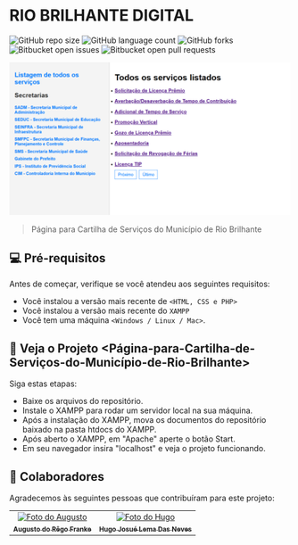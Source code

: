# RIO BRILHANTE DIGITAL

![GitHub repo size](https://img.shields.io/github/repo-size/iuricode/README-template?style=for-the-badge)
![GitHub language count](https://img.shields.io/github/languages/count/iuricode/README-template?style=for-the-badge)
![GitHub forks](https://img.shields.io/github/forks/iuricode/README-template?style=for-the-badge)
![Bitbucket open issues](https://img.shields.io/bitbucket/issues/iuricode/README-template?style=for-the-badge)
![Bitbucket open pull requests](https://img.shields.io/bitbucket/pr-raw/iuricode/README-template?style=for-the-badge)

<img src="img-site/pagina.png" alt="Pagina do Site">

> Página para Cartilha de Serviços do Município de Rio Brilhante

## 💻 Pré-requisitos

Antes de começar, verifique se você atendeu aos seguintes requisitos:

- Você instalou a versão mais recente de `<HTML, CSS e PHP>`
- Você instalou a versão mais recente do `XAMPP`
- Você tem uma máquina `<Windows / Linux / Mac>`.

## 🚀 Veja o Projeto <Página-para-Cartilha-de-Serviços-do-Município-de-Rio-Brilhante>

Siga estas etapas:

- Baixe os arquivos do repositório.
- Instale o XAMPP para rodar um servidor local na sua máquina.
- Após a instalação do XAMPP, mova os documentos do repositório baixado na pasta htdocs do XAMPP. 
- Após aberto o XAMPP, em "Apache" aperte o botão Start.
- Em seu navegador insira "localhost" e veja o projeto funcionando.

## 🤝 Colaboradores

Agradecemos às seguintes pessoas que contribuíram para este projeto:

<table>
  <tr>
    <td align="center">
      <a href="https://github.com/augutso1" title="Perfil Github">
        <img src="https://avatars.githubusercontent.com/u/97047246?v=4" width="100px;" alt="Foto do Augusto"/><br>
        <sub>
          <b>Augusto do Rêgo Franke</b>
        </sub>
      </a>
    </td>
    <td align="center">
      <a href="https://github.com/MusgoNato" title="Perfil Github">
        <img src="https://avatars.githubusercontent.com/u/131496781?v=4" width="100px;" alt="Foto do Hugo"/><br>
        <sub>
          <b>Hugo Josué Lema Das Neves</b>
        </sub>
      </a>
    </td>
  </tr>
</table>